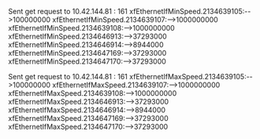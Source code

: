 Sent get request to 10.42.144.81 : 161
xfEthernetIfMinSpeed.2134639105:-->100000000
xfEthernetIfMinSpeed.2134639107:-->1000000000
xfEthernetIfMinSpeed.2134639108:-->1000000000
xfEthernetIfMinSpeed.2134646913:-->37293000
xfEthernetIfMinSpeed.2134646914:-->8944000
xfEthernetIfMinSpeed.2134647169:-->37293000
xfEthernetIfMinSpeed.2134647170:-->37293000

Sent get request to 10.42.144.81 : 161
xfEthernetIfMaxSpeed.2134639105:-->100000000
xfEthernetIfMaxSpeed.2134639107:-->1000000000
xfEthernetIfMaxSpeed.2134639108:-->1000000000
xfEthernetIfMaxSpeed.2134646913:-->37293000
xfEthernetIfMaxSpeed.2134646914:-->8944000
xfEthernetIfMaxSpeed.2134647169:-->37293000
xfEthernetIfMaxSpeed.2134647170:-->37293000